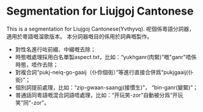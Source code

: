 # Segmentation for Liujgoj Cantonese
This is a segmentation for Liujgoj Cantonese(Yvthyvq).  呢個係粵語分詞器，適用於粵語嘅溜歌版本。
本分詞器嘅目的係用於詞典嘅製作。

* 對性名進行咗前綴、中綴嘅去除；
* 時態嘅處理採用白名單製aspect.txt，比如：“yukhganr(肉緊)”嘅"ganr"唔係時態，唔作去除；
* 對複合詞“pukj-neiq-go-gaaij（仆你個街）”等進行直接合併爲“pukjgaaij(仆街)”；
* 個別詞提前處理，比如：“zip-gwaan-saangj(接慣生)”， “bin-ganr(變緊)”；
* 普通話同粵語嘅混合詞語唔處理，比如：“开玩笑-zor”自動被分爲“开玩笑”同"-zor"。
